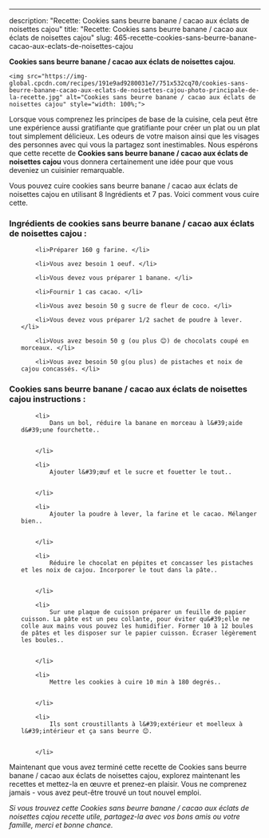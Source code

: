 ---
description: "Recette: Cookies sans beurre banane / cacao aux éclats de noisettes cajou"
title: "Recette: Cookies sans beurre banane / cacao aux éclats de noisettes cajou"
slug: 465-recette-cookies-sans-beurre-banane-cacao-aux-eclats-de-noisettes-cajou

<p>
	<strong>Cookies sans beurre banane / cacao aux éclats de noisettes cajou</strong>. 
	
</p>
<p>
	
	<img src="https://img-global.cpcdn.com/recipes/191e9ad9280031e7/751x532cq70/cookies-sans-beurre-banane-cacao-aux-eclats-de-noisettes-cajou-photo-principale-de-la-recette.jpg" alt="Cookies sans beurre banane / cacao aux éclats de noisettes cajou" style="width: 100%;">
	
	
</p>

Lorsque vous comprenez les principes de base de la cuisine, cela peut être une expérience aussi gratifiante que gratifiante pour créer un plat ou un plat tout simplement délicieux. Les odeurs de votre maison ainsi que les visages des personnes avec qui vous la partagez sont inestimables. Nous espérons que cette recette de <strong> Cookies sans beurre banane / cacao aux éclats de noisettes cajou </strong> vous donnera certainement une idée pour que vous deveniez un cuisinier remarquable.

<!--inarticleads1-->

Vous pouvez cuire cookies sans beurre banane / cacao aux éclats de noisettes cajou en utilisant 8 Ingrédients et 7 pas. Voici comment vous cuire cette.

<h3>Ingrédients de cookies sans beurre banane / cacao aux éclats de noisettes cajou :</h3>

<ol>
	
		<li>Préparer 160 g farine. </li>
	
		<li>Vous avez besoin 1 oeuf. </li>
	
		<li>Vous devez vous préparer 1 banane. </li>
	
		<li>Fournir 1 cas cacao. </li>
	
		<li>Vous avez besoin 50 g sucre de fleur de coco. </li>
	
		<li>Vous devez vous préparer 1/2 sachet de poudre à lever. </li>
	
		<li>Vous avez besoin 50 g (ou plus 😊) de chocolats coupé en morceaux. </li>
	
		<li>Vous avez besoin 50 g(ou plus) de pistaches et noix de cajou concassés. </li>
	
</ol>



<!--inarticleads2-->

<h3>Cookies sans beurre banane / cacao aux éclats de noisettes cajou instructions :</h3>

<ol>
	
		<li>
			Dans un bol, réduire la banane en morceau à l&#39;aide d&#39;une fourchette..
			
			
		</li>
	
		<li>
			Ajouter l&#39;œuf et le sucre et fouetter le tout..
			
			
		</li>
	
		<li>
			Ajouter la poudre à lever, la farine et le cacao. Mélanger bien..
			
			
		</li>
	
		<li>
			Réduire le chocolat en pépites et concasser les pistaches et les noix de cajou. Incorporer le tout dans la pâte..
			
			
		</li>
	
		<li>
			Sur une plaque de cuisson préparer un feuille de papier cuisson. La pâte est un peu collante, pour éviter qu&#39;elle ne colle aux mains vous pouvez les humidifier. Former 10 à 12 boules de pâtes et les disposer sur le papier cuisson. Écraser légèrement les boules..
			
			
		</li>
	
		<li>
			Mettre les cookies à cuire 10 min à 180 degrés..
			
			
		</li>
	
		<li>
			Ils sont croustillants à l&#39;extérieur et moelleux à l&#39;intérieur et ça sans beurre 😊.
			
			
		</li>
	
</ol>



<!--inarticleads1-->

<p>
Maintenant que vous avez terminé cette recette de Cookies sans beurre banane / cacao aux éclats de noisettes cajou, explorez maintenant les recettes et mettez-la en œuvre et prenez-en plaisir. Vous ne comprenez jamais - vous avez peut-être trouvé un tout nouvel emploi.
</p>

<p>
<i>Si vous trouvez cette Cookies sans beurre banane / cacao aux éclats de noisettes cajou recette utile, partagez-la avec vos bons amis ou votre famille, merci et bonne chance.</i>
</p>

